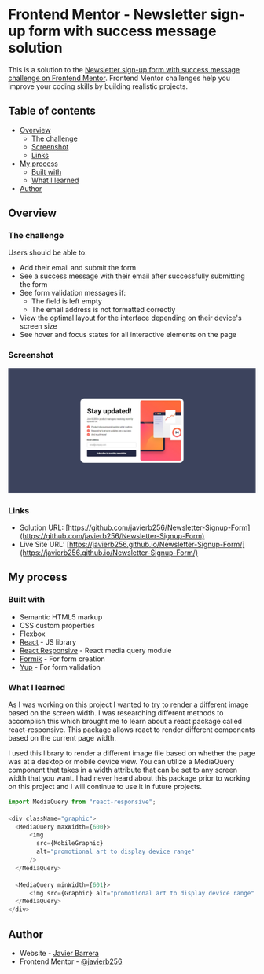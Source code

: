 # Frontend Mentor - Newsletter sign-up form with success message solution

This is a solution to the [Newsletter sign-up form with success message challenge on Frontend Mentor](https://www.frontendmentor.io/challenges/newsletter-signup-form-with-success-message-3FC1AZbNrv). Frontend Mentor challenges help you improve your coding skills by building realistic projects. 

## Table of contents

- [Overview](#overview)
  - [The challenge](#the-challenge)
  - [Screenshot](#screenshot)
  - [Links](#links)
- [My process](#my-process)
  - [Built with](#built-with)
  - [What I learned](#what-i-learned)
- [Author](#author)


## Overview

### The challenge

Users should be able to:

- Add their email and submit the form
- See a success message with their email after successfully submitting the form
- See form validation messages if:
  - The field is left empty
  - The email address is not formatted correctly
- View the optimal layout for the interface depending on their device's screen size
- See hover and focus states for all interactive elements on the page

### Screenshot

![Newsletter Signup Desktop screenshot](/Newsletter%20Signup%20Form%20Screenshot.jpeg)


### Links

- Solution URL: [https://github.com/javierb256/Newsletter-Signup-Form](https://github.com/javierb256/Newsletter-Signup-Form)
- Live Site URL: [https://javierb256.github.io/Newsletter-Signup-Form/](https://javierb256.github.io/Newsletter-Signup-Form/)

## My process

### Built with

- Semantic HTML5 markup
- CSS custom properties
- Flexbox
- [React](https://reactjs.org/) - JS library
- [React Responsive](https://www.npmjs.com/package/react-responsive?activeTab=readme) - React media query module
- [Formik](https://formik.org/) - For form creation
- [Yup](https://www.npmjs.com/package/yup) - For form validation


### What I learned

As I was working on this project I wanted to try to render a different image based on the screen width. I was researching different methods to accomplish this which brought me to learn about a react package called react-responsive. This package allows react to render different components based on the current page width. 

I used this library to render a different image file based on whether the page was at a desktop or mobile device view. You can utilize a MediaQuery component that takes in a width attribute that can be set to any screen width that you want. I had never heard about this package prior to working on this project and I will continue to use it in future projects.


```js
import MediaQuery from "react-responsive";

<div className="graphic">
  <MediaQuery maxWidth={600}>
      <img
        src={MobileGraphic}
        alt="promotional art to display device range"
      />
  </MediaQuery>

  <MediaQuery minWidth={601}>
      <img src={Graphic} alt="promotional art to display device range" />
  </MediaQuery>
</div>

```


## Author

- Website - [Javier Barrera](https://javierbarrera.dev/)
- Frontend Mentor - [@javierb256](https://www.frontendmentor.io/profile/javierb256)


